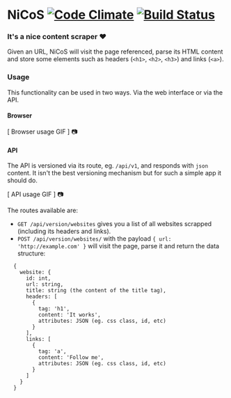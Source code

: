 # NiCoS [![Code Climate](https://codeclimate.com/github/andresilveira/nicos/badges/gpa.svg)](https://codeclimate.com/github/andresilveira/nicos) [![Build Status](https://semaphoreci.com/api/v1/andresilveirah/nicos/branches/master/shields_badge.svg)](https://semaphoreci.com/andresilveirah/nicos)

### It's a nice content scraper :heart:

Given an URL, NiCoS will visit the page referenced, parse its HTML content and store some elements such as headers (`<h1>`, `<h2>`, `<h3>`) and links (`<a>`).

### Usage

This functionality can be used in two ways. Via the web interface or via the API.

#### Browser

[ Browser usage GIF ] :camera:

#### API
The API is versioned via its route, eg. `/api/v1`, and  responds with `json` content. It isn't the best versioning mechanism but for such a simple app it should do.

[ API usage GIF ] :camera:

The routes available are:
* `GET /api/version/websites` gives you a list of all websites scrapped (including its headers and links).
* `POST /api/version/websites/` with the payload `{ url: 'http://example.com' }` will visit the page, parse it and return the data structure:

```
  {
    website: {
      id: int,
      url: string,
      title: string (the content of the title tag),
      headers: [
        {
          tag: 'h1',
          content: 'It works',
          attributes: JSON (eg. css class, id, etc)
        }
      ],
      links: [
        {
          tag: 'a',
          content: 'Follow me',
          attributes: JSON (eg. css class, id, etc)
        }
      ]
    }
  }
```
